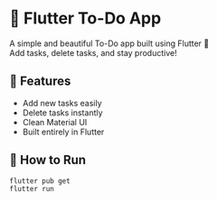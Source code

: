

# 📝 Flutter To-Do App

A simple and beautiful To-Do app built using Flutter 💙  
Add tasks, delete tasks, and stay productive!

## 🚀 Features
- Add new tasks easily
- Delete tasks instantly
- Clean Material UI
- Built entirely in Flutter

## 🧠 How to Run
```bash
flutter pub get
flutter run
